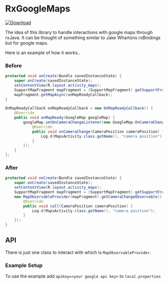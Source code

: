# RxGoogleMaps

[ ![Download](https://api.bintray.com/packages/sddoward/RxGoogleMaps/RxGoogleMaps/images/download.svg) ](https://bintray.com/sddoward/RxGoogleMaps/RxGoogleMaps/_latestVersion)

The idea of this library to handle interactions with google maps through rxJava. It can be thought of something similar to Jake Whartons rxBindings but for google maps.

Here is an example of how it works..

### Before
```java
protected void onCreate(Bundle savedInstanceState) {
    super.onCreate(savedInstanceState);
    setContentView(R.layout.activity_maps);
    SupportMapFragment mapFragment = (SupportMapFragment) getSupportFragmentManager().findFragmentById(R.id.map);
    mapFragment.getMapAsync(onMapReadyCallback);
}

OnMapReadyCallback onMapReadyCallback = new OnMapReadyCallback() {
    @Override
    public void onMapReady(GoogleMap googleMap) {
        googleMap.setOnCameraChangeListener(new GoogleMap.OnCameraChangeListener() {
            @Override
            public void onCameraChange(CameraPosition cameraPosition) {
                Log.d(MapsActivity.class.getName(), "camera position");
            }
        });
    }
};
```

### After
```java
protected void onCreate(Bundle savedInstanceState) {
    super.onCreate(savedInstanceState);
    setContentView(R.layout.activity_maps);
    SupportMapFragment mapFragment = (SupportMapFragment) getSupportFragmentManager().findFragmentById(R.id.map);
    new MapObservableProvider(mapFragment).getCameraChangeObservable().subscribe(new Action1<CameraPosition>() {
        @Override
        public void call(CameraPosition cameraPosition) {
            Log.d(MapsActivity.class.getName(), "camera position");
        }
    });
}
```

## API

There is just one class to interact with which is `MapObservableProvider`.



### Example Setup 

To use the example add `apikey=<your google api key>` to `local.properties` 
